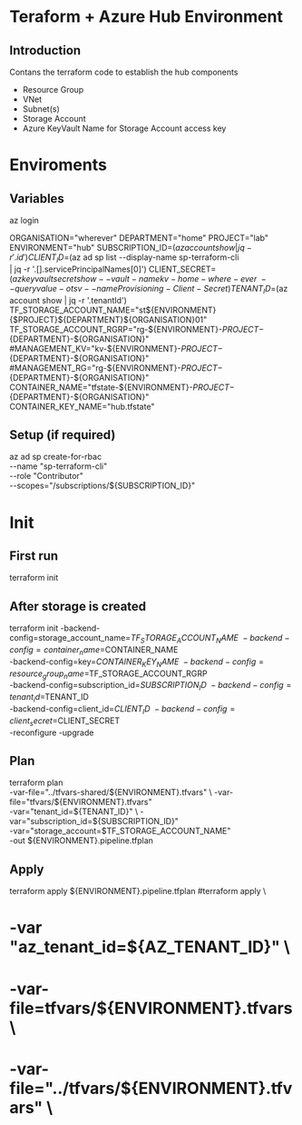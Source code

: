 # Teraform + Azure Hub Environment

## Introduction

Contans the terraform code to establish the hub components
* Resource Group
* VNet
* Subnet(s)
* Storage Account
* Azure KeyVault Name for Storage Account access key

# Enviroments

## Variables
az login

ORGANISATION="wherever"
DEPARTMENT="home"
PROJECT="lab"
ENVIRONMENT="hub"
SUBSCRIPTION_ID=$(az account show | jq -r '.id')
CLIENT_ID=$(az ad sp list --display-name sp-terraform-cli \
    | jq -r '.[].servicePrincipalNames[0]')
CLIENT_SECRET=$(az keyvault secret show --vault-name kv-home-where-ever \
    --query value -o tsv --name Provisioning-Client-Secret)
TENANT_ID=$(az account show | jq -r '.tenantId')
TF_STORAGE_ACCOUNT_NAME="st${ENVIRONMENT}{$PROJECT}${DEPARTMENT}${ORGANISATION}01"
TF_STORAGE_ACCOUNT_RGRP="rg-${ENVIRONMENT}-${PROJECT}-${DEPARTMENT}-${ORGANISATION}"
#MANAGEMENT_KV="kv-${ENVIRONMENT}-${PROJECT}-${DEPARTMENT}-${ORGANISATION}"
#MANAGEMENT_RG="rg-${ENVIRONMENT}-${PROJECT}-${DEPARTMENT}-${ORGANISATION}"
CONTAINER_NAME="tfstate-${ENVIRONMENT}-${PROJECT}-${DEPARTMENT}-${ORGANISATION}"
CONTAINER_KEY_NAME="hub.tfstate"

## Setup (if required)
az ad sp create-for-rbac \
  --name "sp-terraform-cli" \
  --role "Contributor" \
  --scopes="/subscriptions/${SUBSCRIPTION_ID}"

# Init
## First run
terraform init

## After storage is created
terraform init -backend-config=storage_account_name=$TF_STORAGE_ACCOUNT_NAME \
    -backend-config=container_name=$CONTAINER_NAME \
    -backend-config=key=$CONTAINER_KEY_NAME \
    -backend-config=resource_group_name=$TF_STORAGE_ACCOUNT_RGRP \
    -backend-config=subscription_id=$SUBSCRIPTION_ID \
    -backend-config=tenant_id=$TENANT_ID \
    -backend-config=client_id=$CLIENT_ID \
    -backend-config=client_secret=$CLIENT_SECRET \
    -reconfigure -upgrade

## Plan
terraform plan \
  -var-file="../tfvars-shared/${ENVIRONMENT}.tfvars" \
  -var-file="tfvars/${ENVIRONMENT}.tfvars" \
  -var="tenant_id=${TENANT_ID}" \
  -var="subscription_id=${SUBSCRIPTION_ID}" \
  -var="storage_account=$TF_STORAGE_ACCOUNT_NAME" \
  -out ${ENVIRONMENT}.pipeline.tfplan

## Apply
terraform apply ${ENVIRONMENT}.pipeline.tfplan
#terraform apply \
#  -var "az_tenant_id=${AZ_TENANT_ID}" \
#  -var-file=tfvars/${ENVIRONMENT}.tfvars \
#  -var-file="../tfvars/${ENVIRONMENT}.tfvars" \
